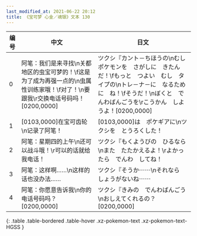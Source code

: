 ```yaml
---
last_modified_at: 2021-06-22 20:12
title: 《宝可梦 心金／魂银》文本 130
---
```

| 编号 | 中文 | 日文 |
| ---- | ---- | ---- |
| 0 | 阿笔：我们是来寻找\n关都地区的虫宝可梦的！\f这是为了成为再强一点的\n虫属性训练家哦！\f对了！\n要跟我\r交换电话号码吗！[0200,0000] | ツクシ『カント－ちほうの\nむしポケモンを　さがしに　きたんだ！\fもっと　つよい　むし　タイプの\nトレ－ナ－に　なるために　ね！\fそうだ！\nぼくと　でんわばんごうを\rこうかん　しようよ！[0200,0000] |
| 1 | [0103,0000]在宝可齿轮\n记录了阿笔！ | [0103,0000]は　ポケギアに\nツクシを　とうろくした！ |
| 2 | 阿笔：星期四的上午\n还可以战斗哦！\r可以的话就给我电话！ | ツクシ『もくようびの　ひるなら\nまた　たたかえるよ！\rよかったら　でんわ　してね！ |
| 3 | 阿笔：这样啊……\n这样的话也没办法…… | ツクシ『そうか⋯⋯\nそれなら　しょうがないね⋯⋯ |
| 4 | 阿笔：你愿意告诉我\n你的电话号码吗？[0200,0000] | ツクシ『きみの　でんわばんごう\nおしえてくれるの？[0200,0000] |
{: .table .table-bordered .table-hover .xz-pokemon-text .xz-pokemon-text-HGSS }